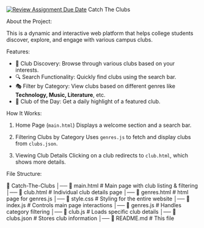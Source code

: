 [![Review Assignment Due Date](https://classroom.github.com/assets/deadline-readme-button-22041afd0340ce965d47ae6ef1cefeee28c7c493a6346c4f15d667ab976d596c.svg)](https://classroom.github.com/a/n3hi8V98)
Catch The Clubs

About the Project:

This is a dynamic and interactive web platform that helps college students discover, explore, and engage with various campus clubs. 

Features:

- 🎯 Club Discovery: Browse through various clubs based on your interests.
- 🔍 Search Functionality: Quickly find clubs using the search bar.
- 🎭 Filter by Category: View clubs based on different genres like **Technology, Music, Literature**, etc.
- 🌟 Club of the Day: Get a daily highlight of a featured club.

How It Works:

1. Home Page (`main.html`)
   Displays a welcome section and a search bar.

2.  Filtering Clubs by Category
   Uses `genres.js` to fetch and display clubs from `clubs.json`.

3. Viewing Club Details
   Clicking on a club redirects to `club.html`, which shows more details.

File Structure:

📂 Catch-The-Clubs
│── 📜 main.html          # Main page with club listing & filtering
│── 📜 club.html          # Individual club details page
│── 📜 genres.html        # html page for genres.js
│── 📜 style.css          # Styling for the entire website
│── 📜 index.js           # Controls main page interactions
│── 📜 genres.js          # Handles category filtering
│── 📜 club.js            # Loads specific club details
│── 📜 clubs.json         # Stores club information
│── 📜 README.md          # This file 
